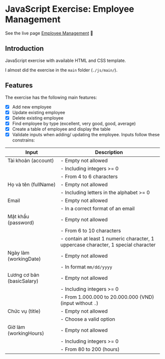 # JavaScript Exercise: Employee Management

See the live page [Employee Management](https://scoobytux-manage-employee.vercel.app/ "Employee Management") 📑

## Introduction

JavaScript exercise with available HTML and CSS template.

I almost did the exercise in the `main` folder (`./js/main/`).

## Features

The exercise has the following main features:

- [x] Add new employee
- [x] Update existing employee
- [x] Delete existing employee
- [x] Find employee by type (excellent, very good, good, average)
- [x] Create a table of employee and display the table
- [x] Validate inputs when adding/ updating the employee. Inputs follow these constrains:

| Input                      | Description                                                                        |
| -------------------------- | ---------------------------------------------------------------------------------- |
| Tài khoản (account)        | - Empty not allowed                                                                |
|                            | - Including integers >= 0                                                          |
|                            | - From 4 to 6 characters                                                           |
| Họ và tên (fullName)       | - Empty not allowed                                                                |
|                            | - Including letters in the alphabet >= 0                                           |
| Email                      | - Empty not allowed                                                                |
|                            | - In a correct format of an email                                                  |
| Mật khẩu (password)        | - Empty not allowed                                                                |
|                            | - From 6 to 10 characters                                                          |
|                            | - contain at least 1 numeric character, 1 uppercase character, 1 special character |
| Ngày làm (workingDate)     | - Empty not allowed                                                                |
|                            | - In format `mm/dd/yyyy`                                                           |
| Lương cơ bản (basicSalary) | - Empty not allowed                                                                |
|                            | - Including integers >= 0                                                          |
|                            | - From 1.000.000 to 20.000.000 (VND) (input without `.`)                           |
| Chức vụ (title)            | - Empty not allowed                                                                |
|                            | - Choose a valid option                                                            |
| Giờ làm (workingHours)     | - Empty not allowed                                                                |
|                            | - Including integers >= 0                                                          |
|                            | - From 80 to 200 (hours)                                                           |
